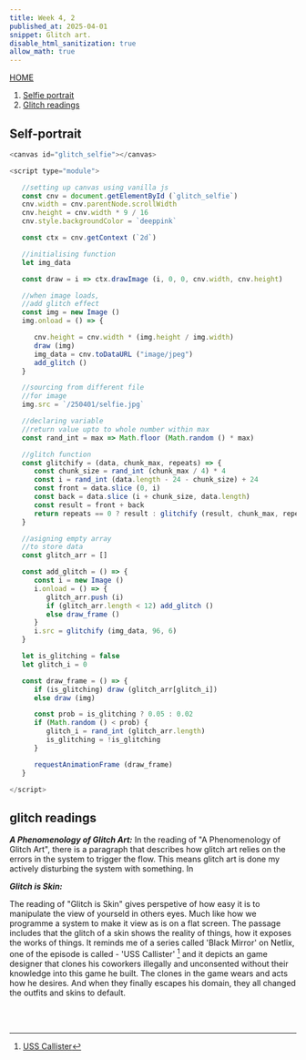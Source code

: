 ```yaml
---
title: Week 4, 2
published_at: 2025-04-01
snippet: Glitch art.
disable_html_sanitization: true
allow_math: true
---
```

[HOME](https://kc-yeo-creative-co-37.deno.dev/)

1. [Selfie portrait](#self-portrait)
2. [Glitch readings](#glitch-readings)

## Self-portrait

<canvas id="glitch_selfie"></canvas>

<script type="module">

   const cnv = document.getElementById (`glitch_selfie`)
   cnv.width = cnv.parentNode.scrollWidth
   cnv.height = cnv.width * 9 / 16
   cnv.style.backgroundColor = `deeppink`

   const ctx = cnv.getContext (`2d`)

   let img_data

   const draw = i => ctx.drawImage (i, 0, 0, cnv.width, cnv.height)

   const img = new Image ()
   img.onload = () => {
      cnv.height = cnv.width * (img.height / img.width)
      draw (img)
      img_data = cnv.toDataURL ("image/jpeg")
      add_glitch ()
   }
   img.src = `/250401/selfie.jpg`

   const rand_int = max => Math.floor (Math.random () * max)

   const glitchify = (data, chunk_max, repeats) => {
      const chunk_size = rand_int (chunk_max / 4) * 4
      const i = rand_int (data.length - 24 - chunk_size) + 24
      const front = data.slice (0, i)
      const back = data.slice (i + chunk_size, data.length)
      const result = front + back
      return repeats == 0 ? result : glitchify (result, chunk_max, repeats - 1)
   }

   const glitch_arr = []

   const add_glitch = () => {
      const i = new Image ()
      i.onload = () => {
         glitch_arr.push (i)
         if (glitch_arr.length < 12) add_glitch ()
         else draw_frame ()
      }
      i.src = glitchify (img_data, 96, 6)
   }

   let is_glitching = false
   let glitch_i = 0

   const draw_frame = () => {
      if (is_glitching) draw (glitch_arr[glitch_i])
      else draw (img)

      const prob = is_glitching ? 0.05 : 0.02
      if (Math.random () < prob) {
         glitch_i = rand_int (glitch_arr.length)
         is_glitching = !is_glitching
      }

      requestAnimationFrame (draw_frame)
   }

</script>

```javascript
<canvas id="glitch_selfie"></canvas>

<script type="module">

   //setting up canvas using vanilla js
   const cnv = document.getElementById (`glitch_selfie`)
   cnv.width = cnv.parentNode.scrollWidth
   cnv.height = cnv.width * 9 / 16
   cnv.style.backgroundColor = `deeppink`

   const ctx = cnv.getContext (`2d`)

   //initialising function
   let img_data

   const draw = i => ctx.drawImage (i, 0, 0, cnv.width, cnv.height)

   //when image loads, 
   //add glitch effect
   const img = new Image ()
   img.onload = () => {

      cnv.height = cnv.width * (img.height / img.width)
      draw (img)
      img_data = cnv.toDataURL ("image/jpeg")
      add_glitch ()
   }

   //sourcing from different file
   //for image
   img.src = `/250401/selfie.jpg`

   //declaring variable
   //return value upto to whole number within max
   const rand_int = max => Math.floor (Math.random () * max)

   //glitch function
   const glitchify = (data, chunk_max, repeats) => {
      const chunk_size = rand_int (chunk_max / 4) * 4
      const i = rand_int (data.length - 24 - chunk_size) + 24
      const front = data.slice (0, i)
      const back = data.slice (i + chunk_size, data.length)
      const result = front + back
      return repeats == 0 ? result : glitchify (result, chunk_max, repeats - 1)
   }

   //asigning empty array 
   //to store data
   const glitch_arr = []

   const add_glitch = () => {
      const i = new Image ()
      i.onload = () => {
         glitch_arr.push (i)
         if (glitch_arr.length < 12) add_glitch ()
         else draw_frame ()
      }
      i.src = glitchify (img_data, 96, 6)
   }

   let is_glitching = false
   let glitch_i = 0

   const draw_frame = () => {
      if (is_glitching) draw (glitch_arr[glitch_i])
      else draw (img)

      const prob = is_glitching ? 0.05 : 0.02
      if (Math.random () < prob) {
         glitch_i = rand_int (glitch_arr.length)
         is_glitching = !is_glitching
      }

      requestAnimationFrame (draw_frame)
   }

</script>
```
## glitch readings

 ***A Phenomenology of Glitch Art:***
  In the reading of "A Phenomenology of Glitch Art", there is a paragraph that describes how glitch art relies on the errors in the system to trigger the flow. This means glitch art is done my actively disturbing the system with something. In

 ***Glitch is Skin:***

  The reading of "Glitch is Skin" gives perspetive of how easy it is to manipulate the view of yourseld in others eyes. Much like how we programme a system to make it view as is on a flat screen. The passage includes that the glitch of a skin shows the reality of things, how it exposes the works of things. It reminds me of a series called 'Black Mirror' on Netlix, one of the episode is called - 'USS Callister' [^1] and it depicts an game designer that clones his coworkers illegally and unconsented without their knowledge into this game he built. The clones in the game wears and acts how he desires. And when they finally escapes his domain, they all changed the outfits and skins to default. 

[^1]: [USS Callister](https://en.wikipedia.org/wiki/USS_Callister)

<br>
<br>